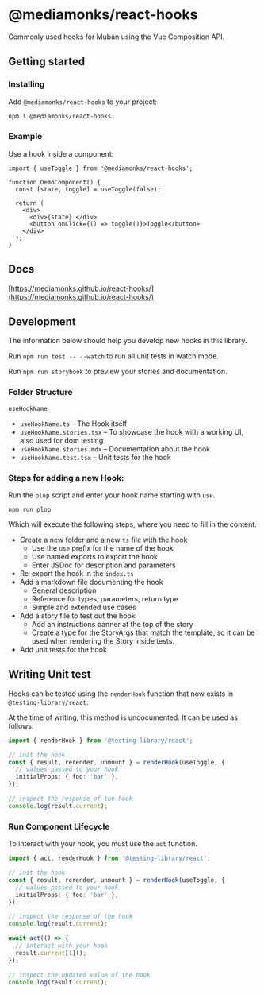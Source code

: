 # @mediamonks/react-hooks

Commonly used hooks for Muban using the Vue Composition API.

## Getting started

### Installing

Add `@mediamonks/react-hooks` to your project:
```sh
npm i @mediamonks/react-hooks
```

### Example

Use a hook inside a component:

```tsx
import { useToggle } from '@mediamonks/react-hooks';

function DemoComponent() {
  const [state, toggle] = useToggle(false);

  return (
    <div>
      <div>{state} </div>
      <button onClick={() => toggle()}>Toggle</button>
    </div>
  );
}
```

## Docs

[https://mediamonks.github.io/react-hooks/](https://mediamonks.github.io/react-hooks/)

## Development

The information below should help you develop new hooks in this library.

Run `npm run test -- --watch` to run all unit tests in watch mode.

Run `npm run storybook` to preview your stories and documentation.

### Folder Structure

`useHookName`
* `useHookName.ts` – The Hook itself
* `useHookName.stories.tsx` – To showcase the hook with a working UI, also used for dom testing
* `useHookName.stories.mdx` – Documentation about the hook
* `useHookName.test.tsx` – Unit tests for the hook

### Steps for adding a new Hook:

Run the `plop` script and enter your hook name starting with `use`.
```shell
npm run plop
```

Which will execute the following steps, where you need to fill in the content.

* Create a new folder and a new `ts` file with the hook
  * Use the `use` prefix for the name of the hook
  * Use named exports to export the hook
  * Enter JSDoc for description and parameters
* Re-export the hook in the `index.ts`
* Add a markdown file documenting the hook
  * General description
  * Reference for types, parameters, return type
  * Simple and extended use cases
* Add a story file to test out the hook
  * Add an instructions banner at the top of the story
  * Create a type for the StoryArgs that match the template, so it can be used when rendering
    the Story inside tests.
* Add unit tests for the hook


## Writing Unit test

Hooks can be tested using the `renderHook` function that now exists in `@testing-library/react`.

At the time of writing, this method is undocumented. It can be used as follows:

```ts
import { renderHook } from '@testing-library/react';

// init the hook
const { result, rerender, unmount } = renderHook(useToggle, {
  // values passed to your hook
  initialProps: { foo: 'bar' },
});

// inspect the response of the hook
console.log(result.current);
```

### Run Component Lifecycle

To interact with your hook, you must use the `act` function.

```ts
import { act, renderHook } from '@testing-library/react';

// init the hook
const { result, rerender, unmount } = renderHook(useToggle, {
  // values passed to your hook
  initialProps: { foo: 'bar' },
});

// inspect the response of the hook
console.log(result.current);

await act(() => {
  // interact with your hook
  result.current[1]();
});

// inspect the updated value of the hook
console.log(result.current);
```
